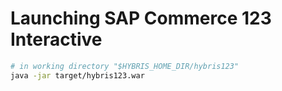 # Launching SAP Commerce 123 Interactive
```bash
# in working directory "$HYBRIS_HOME_DIR/hybris123"
java -jar target/hybris123.war
```
